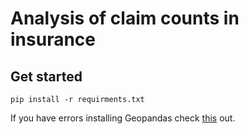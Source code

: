 # Analysis of claim counts in insurance

## Get started
```console
pip install -r requirments.txt
```
If you have errors installing Geopandas check [this](https://stackoverflow.com/questions/56958421/pip-install-geopandas-on-windows) out.
